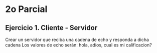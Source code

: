# 2o Parcial

## Ejercicio 1. Cliente - Servidor

Crear un servidor que reciba una cadena de echo y responda a dicha cadena
Los valores de echo serán: hola, adios, cual es mi calificacion?